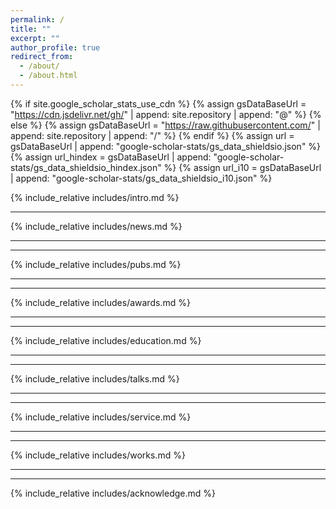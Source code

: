 ```yaml
---
permalink: /
title: ""
excerpt: ""
author_profile: true
redirect_from: 
  - /about/
  - /about.html
---
```


{% if site.google_scholar_stats_use_cdn %}
{% assign gsDataBaseUrl = "https://cdn.jsdelivr.net/gh/" | append: site.repository | append: "@" %}
{% else %}
{% assign gsDataBaseUrl = "https://raw.githubusercontent.com/" | append: site.repository | append: "/" %}
{% endif %}
{% assign url = gsDataBaseUrl | append: "google-scholar-stats/gs_data_shieldsio.json" %}
{% assign url_hindex = gsDataBaseUrl | append: "google-scholar-stats/gs_data_shieldsio_hindex.json" %}
{% assign url_i10 = gsDataBaseUrl | append: "google-scholar-stats/gs_data_shieldsio_i10.json" %}



<span class='anchor' id='about-me'></span>
{% include_relative includes/intro.md %}

___
<span class='anchor' id='news'></span>
{% include_relative includes/news.md %}

___
---
<span class='anchor' id='pubs'></span>
{% include_relative includes/pubs.md %}


___
---
<span class='anchor' id='awards'></span>
{% include_relative includes/awards.md %}

___
---
<span class='anchor' id='education'></span>
{% include_relative includes/education.md %}

___
---
<span class='anchor' id='talks'></span>
{% include_relative includes/talks.md %}

___
---
<span class='anchor' id='service'></span>
{% include_relative includes/service.md %}

___
---
<span class='anchor' id='works'></span>
{% include_relative includes/works.md %}

___
---
<span class='anchor' id='acknowledge'></span>
{% include_relative includes/acknowledge.md %}



